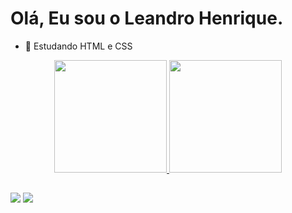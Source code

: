 # Olá, Eu sou o Leandro Henrique.

- 🌱 Estudando HTML e CSS
 
<div align="center">
  <a href="https://github.com/lehenrique18">
  <img height="180em" src="https://github-readme-stats.vercel.app/api?username=lehenrique18&show_icons=true&theme=dark&include_all_commits=true&count_private=true"/>
  <img height="180em" src="https://github-readme-stats.vercel.app/api/top-langs/?username=lehenrique18&layout=compact&langs_count=7&theme=dark"/>
</div>

  ##
  
  <div>
      <a href="https://instagram.com/le.henrique_" target="_blank"><img src="https://img.shields.io/badge/-Instagram-%23E4405F?style=for-the-badge&logo=instagram&logoColor=white" target="_blank"></a>
    <a href="https://www.linkedin.com/in/-45875016a" target="_blank"><img src="https://img.shields.io/badge/-LinkedIn-%230077B5?style=for-the-badge&logo=linkedin&logoColor=white" target="_blank"></a> 
    
    
  </div>

